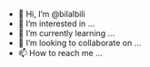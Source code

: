 - 👋 Hi, I’m @bilalbili
- 👀 I’m interested in ...
- 🌱 I’m currently learning ...
- 💞️ I’m looking to collaborate on ...
- 📫 How to reach me ...

<!---
bilalbili/bilalbili is a ✨ special ✨ repository because its `README.md` (this file) appears on your GitHub profile.
You can click the Preview link to take a look at your changes.
--->
